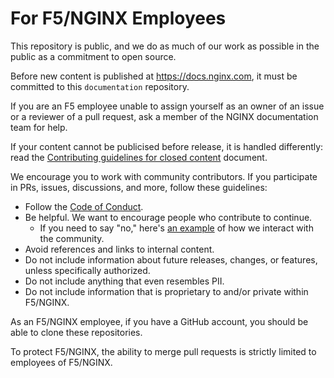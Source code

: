 # For F5/NGINX Employees

This repository is public, and we do as much of our work as possible in the public as a commitment to open source.

Before new content is published at https://docs.nginx.com, it must be committed to this `documentation` repository. 

If you are an F5 employee unable to assign yourself as an owner of an issue or a reviewer of a pull request, ask a member of the NGINX documentation team for help.

If your content cannot be publicised before release, it is handled differently: read the [Contributing guidelines for closed content](/CLOSED_CONTRIBUTIONS.md) document.

We encourage you to work with community contributors. If you participate in PRs, issues, discussions, and more, follow these guidelines:

- Follow the [Code of Conduct](./CODE_OF_CONDUCT.md).
- Be helpful. We want to encourage people who contribute to continue.
  - If you need to say "no," here's [an example](https://github.com/nginx/documentation/pull/307#issuecomment-2748521932) of how we interact with the community.
- Avoid references and links to internal content. 
- Do not include information about future releases, changes, or features, unless
  specifically authorized.
- Do not include anything that even resembles PII.
- Do not include information that is proprietary to and/or private within F5/NGINX.

As an F5/NGINX employee, if you have a GitHub account, you should be able to clone these repositories.

To protect F5/NGINX, the ability to merge pull requests is strictly limited to employees of F5/NGINX.
